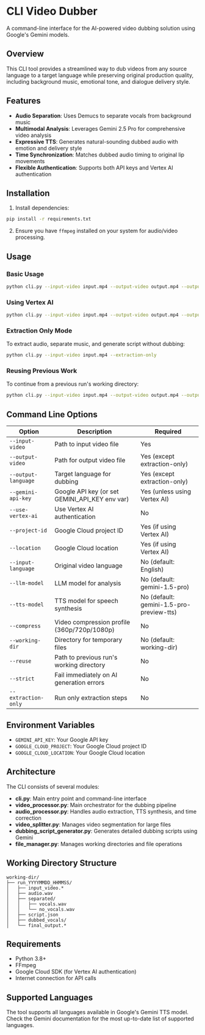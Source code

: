# CLI Video Dubber

A command-line interface for the AI-powered video dubbing solution using Google's Gemini models.

## Overview

This CLI tool provides a streamlined way to dub videos from any source language to a target language while preserving original production quality, including background music, emotional tone, and dialogue delivery style.

## Features

- **Audio Separation**: Uses Demucs to separate vocals from background music
- **Multimodal Analysis**: Leverages Gemini 2.5 Pro for comprehensive video analysis
- **Expressive TTS**: Generates natural-sounding dubbed audio with emotion and delivery style
- **Time Synchronization**: Matches dubbed audio timing to original lip movements
- **Flexible Authentication**: Supports both API keys and Vertex AI authentication

## Installation

1. Install dependencies:
```bash
pip install -r requirements.txt
```

2. Ensure you have `ffmpeg` installed on your system for audio/video processing.

## Usage

### Basic Usage

```bash
python cli.py --input-video input.mp4 --output-video output.mp4 --output-language Spanish --gemini-api-key YOUR_API_KEY
```

### Using Vertex AI

```bash
python cli.py --input-video input.mp4 --output-video output.mp4 --output-language Spanish --use-vertex-ai --project-id YOUR_PROJECT --location us-central1
```

### Extraction Only Mode

To extract audio, separate music, and generate script without dubbing:

```bash
python cli.py --input-video input.mp4 --extraction-only
```

### Reusing Previous Work

To continue from a previous run's working directory:

```bash
python cli.py --input-video input.mp4 --output-video output.mp4 --output-language Spanish --reuse working-dir/previous-run
```

## Command Line Options

| Option | Description | Required |
|--------|-------------|----------|
| `--input-video` | Path to input video file | Yes |
| `--output-video` | Path for output video file | Yes (except extraction-only) |
| `--output-language` | Target language for dubbing | Yes (except extraction-only) |
| `--gemini-api-key` | Google API key (or set GEMINI_API_KEY env var) | Yes (unless using Vertex AI) |
| `--use-vertex-ai` | Use Vertex AI authentication | No |
| `--project-id` | Google Cloud project ID | Yes (if using Vertex AI) |
| `--location` | Google Cloud location | Yes (if using Vertex AI) |
| `--input-language` | Original video language | No (default: English) |
| `--llm-model` | LLM model for analysis | No (default: gemini-1.5-pro) |
| `--tts-model` | TTS model for speech synthesis | No (default: gemini-1.5-pro-preview-tts) |
| `--compress` | Video compression profile (360p/720p/1080p) | No |
| `--working-dir` | Directory for temporary files | No (default: working-dir) |
| `--reuse` | Path to previous run's working directory | No |
| `--strict` | Fail immediately on AI generation errors | No |
| `--extraction-only` | Run only extraction steps | No |

## Environment Variables

- `GEMINI_API_KEY`: Your Google API key
- `GOOGLE_CLOUD_PROJECT`: Your Google Cloud project ID
- `GOOGLE_CLOUD_LOCATION`: Your Google Cloud location

## Architecture

The CLI consists of several modules:

- **cli.py**: Main entry point and command-line interface
- **video_processor.py**: Main orchestrator for the dubbing pipeline
- **audio_processor.py**: Handles audio extraction, TTS synthesis, and time correction
- **video_splitter.py**: Manages video segmentation for large files
- **dubbing_script_generator.py**: Generates detailed dubbing scripts using Gemini
- **file_manager.py**: Manages working directories and file operations

## Working Directory Structure

```
working-dir/
├── run_YYYYMMDD_HHMMSS/
│   ├── input_video.*
│   ├── audio.wav
│   ├── separated/
│   │   ├── vocals.wav
│   │   └── no_vocals.wav
│   ├── script.json
│   ├── dubbed_vocals/
│   └── final_output.*
```

## Requirements

- Python 3.8+
- FFmpeg
- Google Cloud SDK (for Vertex AI authentication)
- Internet connection for API calls

## Supported Languages

The tool supports all languages available in Google's Gemini TTS model. Check the Gemini documentation for the most up-to-date list of supported languages.